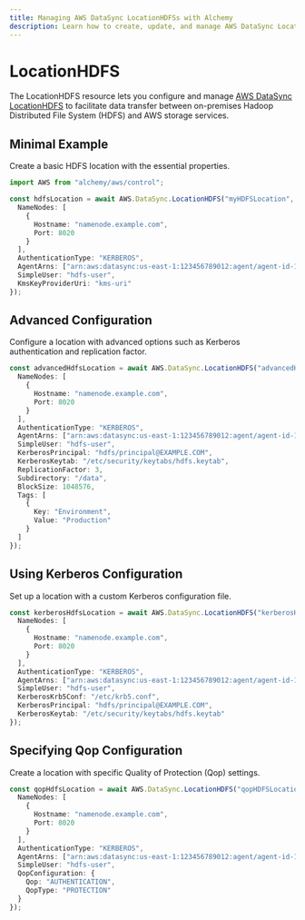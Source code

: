 ```yaml
---
title: Managing AWS DataSync LocationHDFSs with Alchemy
description: Learn how to create, update, and manage AWS DataSync LocationHDFSs using Alchemy Cloud Control.
---
```


# LocationHDFS

The LocationHDFS resource lets you configure and manage [AWS DataSync LocationHDFS](https://docs.aws.amazon.com/datasync/latest/userguide/) to facilitate data transfer between on-premises Hadoop Distributed File System (HDFS) and AWS storage services.

## Minimal Example

Create a basic HDFS location with the essential properties.

```ts
import AWS from "alchemy/aws/control";

const hdfsLocation = await AWS.DataSync.LocationHDFS("myHDFSLocation", {
  NameNodes: [
    {
      Hostname: "namenode.example.com",
      Port: 8020
    }
  ],
  AuthenticationType: "KERBEROS",
  AgentArns: ["arn:aws:datasync:us-east-1:123456789012:agent/agent-id-123"],
  SimpleUser: "hdfs-user",
  KmsKeyProviderUri: "kms-uri"
});
```

## Advanced Configuration

Configure a location with advanced options such as Kerberos authentication and replication factor.

```ts
const advancedHdfsLocation = await AWS.DataSync.LocationHDFS("advancedHDFSLocation", {
  NameNodes: [
    {
      Hostname: "namenode.example.com",
      Port: 8020
    }
  ],
  AuthenticationType: "KERBEROS",
  AgentArns: ["arn:aws:datasync:us-east-1:123456789012:agent/agent-id-123"],
  SimpleUser: "hdfs-user",
  KerberosPrincipal: "hdfs/principal@EXAMPLE.COM",
  KerberosKeytab: "/etc/security/keytabs/hdfs.keytab",
  ReplicationFactor: 3,
  Subdirectory: "/data",
  BlockSize: 1048576,
  Tags: [
    {
      Key: "Environment",
      Value: "Production"
    }
  ]
});
```

## Using Kerberos Configuration

Set up a location with a custom Kerberos configuration file.

```ts
const kerberosHdfsLocation = await AWS.DataSync.LocationHDFS("kerberosHDFSLocation", {
  NameNodes: [
    {
      Hostname: "namenode.example.com",
      Port: 8020
    }
  ],
  AuthenticationType: "KERBEROS",
  AgentArns: ["arn:aws:datasync:us-east-1:123456789012:agent/agent-id-123"],
  SimpleUser: "hdfs-user",
  KerberosKrb5Conf: "/etc/krb5.conf",
  KerberosPrincipal: "hdfs/principal@EXAMPLE.COM",
  KerberosKeytab: "/etc/security/keytabs/hdfs.keytab"
});
```

## Specifying Qop Configuration

Create a location with specific Quality of Protection (Qop) settings.

```ts
const qopHdfsLocation = await AWS.DataSync.LocationHDFS("qopHDFSLocation", {
  NameNodes: [
    {
      Hostname: "namenode.example.com",
      Port: 8020
    }
  ],
  AuthenticationType: "KERBEROS",
  AgentArns: ["arn:aws:datasync:us-east-1:123456789012:agent/agent-id-123"],
  SimpleUser: "hdfs-user",
  QopConfiguration: {
    Qop: "AUTHENTICATION",
    QopType: "PROTECTION"
  }
});
```